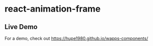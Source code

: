 # react-animation-frame

## Live Demo
For a demo, check out https://hupe1980.github.io/wapps-components/

